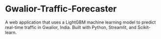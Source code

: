# Gwalior-Traffic-Forecaster
A web application that uses a LightGBM machine learning model to predict real-time traffic in Gwalior, India. Built with Python, Streamlit, and Scikit-learn.
